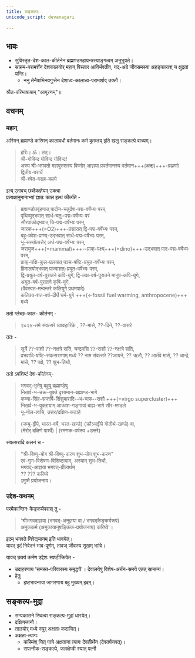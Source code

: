 ```yaml
---
title: सङ्कल्पः
unicode_script: devanagari  
  
---
```


## भावः

- सुविस्तृत-देश-काल-कीर्तनेन ब्रह्माण्डमहायन्त्रस्याङ्गत्वम् अनुभूयते।  
- सक्रम-परामर्शेन देशकालयोर् महान् विस्तार आविर्भवतीव, यद्-अग्रे जीवसमस्या अहङ्काराश् च क्षुद्रतां यन्ति।  
  - ननु तेनैवाभिनवगुप्तेन देशाध्व-कालाध्व-परामर्शाव् उक्तौ।

श्रौत-परिभाषायाम् "आगूरणम्"॥

## वचनम्


### महान्
अस्मिन् ब्रह्माण्डे कस्मिन् कालावधौ वर्तमानः कर्म कुरुतय् इति खलु सङ्कल्पे वाच्यम्।

> हरिः। ॐ। तत्।  
श्री-गोविन्द गोविन्द गोविन्द!  
अस्य श्री-भगवतो महापुरुशस्य विष्णोर् आज्ञया प्रवर्तमानस्य वर्तमान+++(~~अद्य~~)+++-ब्रह्मणो द्वितीय-परार्धे  
श्री-श्वेत-वराह-कल्पे  

इत्य् एतावच् छब्दैकज्ञेयम् उक्त्वा  
प्रत्यक्षानुमानाभ्यां ज्ञातः काल इत्थं कीर्त्यते - 

> ब्रह्माण्डोपबृंहणात् पादोन-चतुर्दश-पद्म-वर्षेभ्यः परम्  
> पृथिव्युद्भवात् सार्ध-चतुः-पद्म-वर्षेभ्यः परं  
> सौरपाकोद्भवात् त्रि-पद्म-वर्षेभ्यः परम्,  
> जारक+++(=O2)+++-प्रसारात् द्वि-पद्म-वर्षेभ्यः परम्,  
> बहु-कोश-प्राण्य्-उद्भवात् सार्ध-पद्म-वर्षेभ्यः परम्,  
> भू-सस्योत्पत्तेर् अर्ध-पद्म-वर्षेभ्यः परम्,  
> जरायुज+++(=mammal)+++--प्राक्-पक्ष्य्+++(=dino)+++-उद्भवात् पाद-पद्म-वर्षेभ्यः परम्,  
> प्राक्-पक्षि-कुल-प्रलयात् पञ्च-षष्टि-प्रयुत-वर्षेभ्यः परम्,  
> हिमालयोद्भवात् पञ्चाशत्-प्रयुत-वर्षेभ्यः परम्,  
> द्वि-प्रयुत-वर्ष-पुरातने कपि-युगे, द्वि-लक्ष-वर्ष-पुरातने मानुष-कपि-युगे,  
> अयुत-वर्ष-पुरातने कृषि-युगे,  
> (वैवस्वत-मन्वन्तरे कलियुगे प्रथमपादे)  
> कतिपय-शत-वर्ष-दीर्घे घर्म-युगे +++(←fossil fuel warming, anthropocene)+++ मध्ये  

ततो म्लेच्छ-काल- कीर्तनम् -

> २०२४-तमे संवत्सरे व्यावहारिके ,  ??-मासे, ??-दिने, ??-वासरे  

ततः -

> सूर्ये ??-राशौ ??-नक्षत्रे सति, चन्द्रमसि ??-राशौ ??-नक्षत्रे सति,  
> प्रभवादि-षष्टि-संवत्सराणाम् मध्ये ?? नाम संवत्सरे ??आयने, ?? ऋतौ, ?? आर्तवे मासे, ?? चान्द्रे मासे, ?? पक्षे, ?? शुभ-तिथौ,

ततो ऽवशिष्टं देश-कीर्तनम्-  

> भगवद्-भृतेषु बहुषु ब्रह्माण्डेषु  
> निखर्व-भ-चक्र-युक्ते दृश्यमान-ब्रह्माण्ड-भागे  
> कन्या-सिंह-सप्तर्षि-शिंशुमारादि--भ-चक्र--राशौ +++(=virgo supercluster)+++   
> निखर्व-भ-युक्तायाम् आकाश-गङ्गायां बाह्य-भागे सौर-मण्डले  
> भू-गोल-त्वचि, उत्तर/दक्षिण-कटाहे  

> (जम्बु-द्वीपे, भारत-वर्षे, भरत-खण्डे) (क्रौञ्चद्वीपे गोतीर्थ-खण्डे) वा,  
> (मेरोर् दक्षिणे पार्श्वे) | (रमणक-वर्षस्य +उत्तरे)


संवत्सरादि कलनं च - 


> "श्री-विष्णु-योग श्री-विष्णु-करण शुभ-योग शुभ-करण"  
> एवं-गुण-विशेषण-विशिष्टायाम्, अस्याम् शुभ-तिथौ,  
> भगवद्-आज्ञया भगवत्-प्रीत्यर्थम्  
> ?? ??? करिष्ये  
> ऽमुष्मै प्रयोजनाय।

### उद्देश-कथनम्
परमैकान्तिनः कैङ्कर्यपरास् तु -

> 'श्रीभगवदाज्ञया (भगवद्-अनुज्ञया वा / भगवद्कैङ्कर्यरूपं)  
> अमुककर्म (अमुकायानुषङ्किक-प्रयोजनाय) करिष्ये'।

इदम् भगवते निवेद्यमानम् इति भावयेत्।  
यावद् इदं निवेदनं भाव-पूर्णम्, तावज् जीवस्य सुखम् भावि। 

यावच् छक्यं कर्मण उद्देशः स्पष्टीक्रियेत -

- उदाहरणाय 'समस्त-परिवारस्य समृद्ध्यै'। देवालयेषु विशेष-अर्चन-समये एतत् सामान्यं।
- हेतुः
  - इष्टभावनाया जागरणाय बहु मुख्यम् इदम्।

## सङ्कल्प-मुद्रा

- सम्यकासने स्थित्वा सङ्कल्प-मुद्रां धारयेत्।
- दक्षिणजानौ।
- तालयोर् मध्ये स्युर् अक्षताः कदाचित्।
- अक्षता-त्यागः
  - कस्मिंश् चित् पात्रे अक्षतानां त्यागः देवतीर्थेन (देवतर्पणवत्)।
  - सपत्नीक-सङ्कल्पे, जलक्षेप्त्री स्यात् पत्नी

